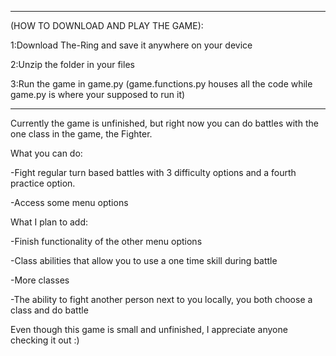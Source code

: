 --------------------------------------------------------------------------------------------------------------------------------------------------------------------------------------------------------------------------------


(HOW TO DOWNLOAD AND PLAY THE GAME):

1:Download The-Ring and save it anywhere on your device

2:Unzip the folder in your files

3:Run the game in game.py (game.functions.py houses all the code while game.py is where your supposed to run it)

--------------------------------------------------------------------------------------------------------------------------------------------------------------------------------------------------------------------------------

Currently the game is unfinished, but right now you can do battles with the one class in the game, the Fighter.

What you can do:

-Fight regular turn based battles with 3 difficulty options and a fourth practice option.

-Access some menu options

What I plan to add:

-Finish functionality of the other menu options

-Class abilities that allow you to use a one time skill during battle 

-More classes

-The ability to fight another person next to you locally, you both choose a class and do battle

Even though this game is small and unfinished, I appreciate anyone checking it out :)
